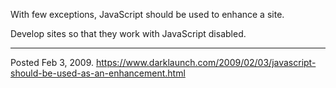 With few exceptions, JavaScript should be used to enhance a site.

Develop sites so that they work with JavaScript disabled.

---


Posted Feb 3, 2009.
https://www.darklaunch.com/2009/02/03/javascript-should-be-used-as-an-enhancement.html